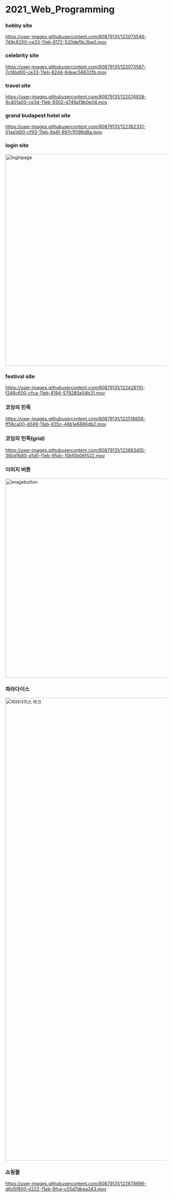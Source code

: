 # 2021_Web_Programming

### hobby site
https://user-images.githubusercontent.com/80879131/122073546-749c8200-ce33-11eb-8172-520def9c3be0.mov

### celebrity site
https://user-images.githubusercontent.com/80879131/122073587-7cf4bd00-ce33-11eb-82d4-6deac56632fb.mov

### travel site
https://user-images.githubusercontent.com/80879131/122074928-9c401a00-ce34-11eb-9302-d749af9b0e04.mov

### grand budapest hotel site
https://user-images.githubusercontent.com/80879131/122362331-01aa1d00-cf93-11eb-9a4f-897c1f096d8a.mov


### login site
<img width="659" alt="loginpage" src="https://user-images.githubusercontent.com/80879131/122419019-988fcd00-cfc5-11eb-8b62-768ee9d00765.png">


### festival site
https://user-images.githubusercontent.com/80879131/122426110-f246c600-cfca-11eb-8194-579280a54b31.mov


### 코딩의 민족
https://user-images.githubusercontent.com/80879131/122516658-ff56ca00-d049-11eb-935c-46b1e6886db2.mov


### 코딩의 민족(grid)
https://user-images.githubusercontent.com/80879131/122663410-360d1b80-d1d5-11eb-95dc-10bf0b06f522.mov


### 이미지 버튼
<img width="619" alt="imagebutton" src="https://user-images.githubusercontent.com/80879131/122663404-30afd100-d1d5-11eb-947c-913da65cee4c.png">


### 파라다이스 
<img width="1440" alt="파라다이스 파크" src="https://user-images.githubusercontent.com/80879131/122663408-33122b00-d1d5-11eb-9c63-c93571527152.png">


### 쇼핑몰
https://user-images.githubusercontent.com/80879131/122678696-d6d5f800-d222-11eb-9fce-c05d7dbea343.mov



